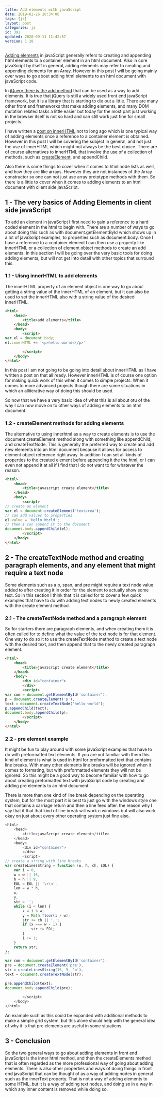 ```yaml
---
title: Add elements with javaScript
date: 2019-02-26 10:34:00
tags: [js]
layout: post
categories: js
id: 391
updated: 2020-09-11 11:42:57
version: 1.18
---
```


[Adding elements](https://www.tutorialspoint.com/how-to-add-a-new-element-to-html-dom-in-javascript) in javaScript generally refers to creating and appending html elements to a container element in an html document. Also in core javaScript by itself in general, adding elements may refer to creating and appending elements for an Array. However in this post I will be going mainly over ways to go about adding html elements to an html document with javaScript code.

In [jQuery there is the add method](https://api.jquery.com/add/) that can be used as a way to add elements. It is true that jQuery is still a widely used front end javaScript framework, but it is a library that is starting to die out a little. There are many other front end frameworks that make adding elements, and many DOM mutation related tasks a little easier but today for the most part just working in the browser itself is not so hard and can still work just fine for small projects.

I have written a [post on innerHTML](/2019/01/13/js-innerhtml/) not to long ago which is one typical way of adding elements once a reference to a container element is obtained. However in this post I will be covering the subject in general, and not just the use of innerHTML which might not always be the best choice. There are of course alternatives to innerHTML that involve the use of a collection of methods, such as [createElement](https://developer.mozilla.org/en-US/docs/Web/API/Document/createElement), and appendChild. 

Also there is some things to cover when it comes to html node lists as well, and how they are like arrays. However they are not instances of the Array constructor so one can not just use array prototype methods with them. So there is a little to cover when it comes to adding elements to an html document with client side javaScript.

<!-- more -->

## 1 - The very basics of Adding Elements in client side javaScript

To add an element in javaScript I first need to gain a reference to a hard coded element in the html to begin with. There are a number of ways to go about doing this such as with document.getElementById which shows up in a lot of javaScript examples, to properties such as document.body. Once I have a reference to a container element I can then use a property like innerHTML or a collection of element object methods to create an add elements. In this section I will be going over the very basic tools for doing adding elements, but will not get into detail with other topics that surround this.

### 1.1 - Uisng innerHTML to add elements

The innerHTML property of an element object is one way to go about getting a string value of the innerHTML of an element, but it can also be used to set the innerHTML also with a string value of the desired innerHTML.

```html
<html>
    <head>
        <title>add elements</title>
    </head>
    <body>
        <script>
var el = document.body;
el.innerHTML += '<p>hello world<\/p>'
 
        </script>
    </body>
</html>
```

In this post I am not going to be going into detail about innerHTML as I have written a post on that all ready. However innerHTML is of course one option for making quick work of this when it comes to simple projects. When it comes to more advanced projects though there are some situations in which an alliterative way of doing this should be used.

So now that we have a very basic idea of what this is all about otu of the way I can now move on to other ways of adding elements to an html document.

### 1.2 - createElement methods for adding elements

The alternative to using innerhtml as a way to create elements is to use the document.createElement method along with something like appendChild, and createTextNode. This is generally the preferred way to create and add new elements into an html document because it allows for access to element object reference right away. In addition I can set all kinds of properties to the created element before appending it the the html, or I can even not append it at all if I find that I do not want to for whatever the reason.

```html
<html>
    <head>
        <title>javascript create element</title>
    </head>
    <body>
        <script>
// create an element
var el = document.createElement('textarea');
// can add values to properties
el.value = 'Hello World';
// then I can append it to the document
document.body.appendChild(el);
        </script>
    </body>
</html>
```

## 2 - The createTextNode method and creating paragraph elements, and any element that might require a text node

Some elements such as a p, span, and pre might require a text node value added to after creating it in order for the element to actually show some text. So in this section I think that it is called for to cover a few quick examples that have to do with adding text nodes to newly created elements with the create element method.

### 2.1 - The createTextNode method and a paragraph element

So for starters there are paragraph elements, and when creating them it is often called for to define what the value of the text node is for that element. One way to do so it to use the createTextNode method to create a text node with the desired text, and then append that to the newly created paragraph element.

```html
<html>
    <head>
        <title>javaScript create element</title>
    </head>
    <body>
        <div id="container">
        </div>
        <script>
var con = document.getElementById('container'),
p = document.createElement('p'),
text = document.createTextNode('hello world');
p.appendChild(text);
document.body.appendChild(p);
        </script>
    </body>
</html>
```

### 2.2 - pre element example

It might be fun to play around with some javaScript examples that have to do with preformatted text elements. If you are not familiar with them this kind of element is what is used in html for preformatted text that contains line breaks. WIth many other elements line breaks will be ignored when it comes to formating, but with preformatted elements they will not be ignored. So this might be a good way to become familiar with how to go about creating preformatted text with javaScript code by creating and adding pre elements to an html document.

There is more than one kind of line break depending on the operating system, but for the most part it is best to just go with the windows style one that contains a carriage return and then a line feed after. the reason why I say that it that that kind of line break will work o  windows but will also work okay on just about every other operating system just fine also.

```js
<html>
    <head>
        <title>javaScript create element</title>
    </head>
    <body>
        <div id="container">
        </div>
        <script>
// create a string with line breaks
var createLinesString = function (w, h, ch, EOL) {
    var i = 0,
    w = w || 16,
    h = h || 9,
    EOL = EOL || '\r\n',
    len = w * h,
    x,
    y,
    str = '';
    while (i < len) {
        x = i % w;
        y = Math.floor(i / w);
        str += ch || '.';
        if (x === w - 1) {
            str += EOL;
        }
        i += 1;
    }
    return str;
};
 
var con = document.getElementById('container'),
pre = document.createElement('pre'),
str = createLinesString(16, 9, 'o'),
text = document.createTextNode(str);
 
pre.appendChild(text);
document.body.appendChild(pre);
 
        </script>
    </body>
</html>
```

An example such as this could be expanded with additional methods to make a simple grid system, but this alone should help with the general idea of why it is that pre elements are useful in some situations.

## 3 - Conclusion

So the two general ways to go about adding elements in front end javaScript is the inner html method, and then the createElements method that is often regarded as the more professional way of going about adding elements. There is also other properties and ways of doing things in front end javaScript that can be thought of as a way of adding nodes in general such as the innerText property. That is not a way of adding elements to some HTML, but it is a way of adding text nodes, and doing so in a way in which any inner content is removed while doing so.